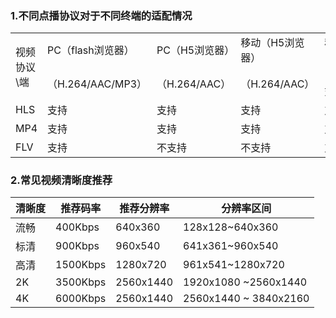 
### 1.不同点播协议对于不同终端的适配情况
<table>
<tr>
<tr>
    <td rowspan="2"> 视频协议\端<br/>
    <td>PC（flash浏览器）</td>
    <td>PC（H5浏览器）</td>
	<td>移动（H5浏览器）</td>
    <td>移动（APP）</td>
</tr>
<tr>
    <td>（H.264/AAC/MP3）</td>
    <td>（H.264/AAC）</td>
	<td>（H.264/AAC）</td>
	<td>（全格式）</td>
</tr>
<tr>
    <td>HLS</td>
    <td>支持</td>
	<td>支持</td>
	<td>支持</td>
	<td>支持</td>
</tr>
<tr>
    <td>MP4</td>
    <td>支持</td>
	<td>支持</td>
	<td>支持</td>
	<td>支持</td>
</tr>
<tr>
    <td>FLV</td>
    <td>支持</td>
    <td>不支持</td>
    <td>不支持</td>
    <td>支持</td>
</tr>
</tr>
</table>


### 2.常见视频清晰度推荐

|清晰度|推荐码率|推荐分辨率|分辨率区间|
|-|-|-|-|
|流畅|400Kbps|640x360|128x128~640x360|
|标清|900Kbps|960x540|641x361~960x540|
|高清|1500Kbps|1280x720|961x541~1280x720|
|2K|3500Kbps|2560x1440|1920x1080 ~2560x1440|
|4K|6000Kbps|2560x1440|2560x1440 ~ 3840x2160|
